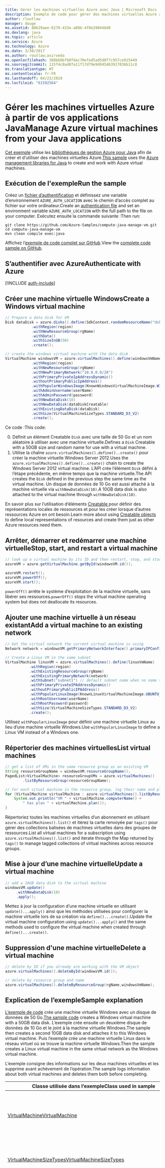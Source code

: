 ```yaml
---
title: Gérer les machines virtuelles Azure avec Java | Microsoft Docs
description: Exemple de code pour gérer des machines virtuelles Azure avec le kit de développement logiciel (SDK) pour Java
author: rloutlaw
manager: douge
ms.assetid: 88629aee-6279-433e-a08b-4f8e290446d0
ms.devlang: java
ms.topic: article
ms.service: Azure
ms.technology: Azure
ms.date: 3/30/2017
ms.author: routlaw;asirveda
ms.openlocfilehash: 388b68bfb0fdac70efed5ad5d0f7c957ce915449
ms.sourcegitcommit: 115f4c8ad07a11f17d79e9d945d63917836b11c8
ms.translationtype: HT
ms.contentlocale: fr-FR
ms.lasthandoff: 04/23/2019
ms.locfileid: "61592564"
---
```

# <a name="manage-azure-virtual-machines-from-your-java-applications"></a><span data-ttu-id="02279-103">Gérer les machines virtuelles Azure à partir de vos applications Java</span><span class="sxs-lookup"><span data-stu-id="02279-103">Manage Azure virtual machines from your Java applications</span></span>

<span data-ttu-id="02279-104">[Cet exemple](https://github.com/Azure-Samples/compute-java-manage-vm/) utilise les [bibliothèques de gestion Azure pour Java](https://github.com/Azure/azure-sdk-for-java) afin de créer et d’utiliser des machines virtuelles Azure.</span><span class="sxs-lookup"><span data-stu-id="02279-104">[This sample](https://github.com/Azure-Samples/compute-java-manage-vm/) uses the [Azure management libraries for Java](https://github.com/Azure/azure-sdk-for-java) to create and work with Azure virtual machines.</span></span>

## <a name="run-the-sample"></a><span data-ttu-id="02279-105">Exécution de l'exemple</span><span class="sxs-lookup"><span data-stu-id="02279-105">Run the sample</span></span>

<span data-ttu-id="02279-106">Créez un [fichier d’authentification](https://github.com/Azure/azure-sdk-for-java/blob/master/AUTH.md) et définissez une variable d’environnement `AZURE_AUTH_LOCATION` avec le chemin d’accès complet au fichier sur votre ordinateur.</span><span class="sxs-lookup"><span data-stu-id="02279-106">Create an [authentication file](https://github.com/Azure/azure-sdk-for-java/blob/master/AUTH.md) and set an environment variable `AZURE_AUTH_LOCATION` with the full path to the file on your computer.</span></span> <span data-ttu-id="02279-107">Exécutez ensuite la commande suivante :</span><span class="sxs-lookup"><span data-stu-id="02279-107">Then run:</span></span>

```
git clone https://github.com/Azure-Samples/compute-java-manage-vm.git
cd compute-java-manage-vm
mvn clean compile exec:java
```

<span data-ttu-id="02279-108">Affichez l’[exemple de code complet sur GitHub](https://github.com/Azure-Samples/compute-java-manage-vm/blob/master/src/main/java/com/microsoft/azure/management/compute/samples/ManageVirtualMachine.java).</span><span class="sxs-lookup"><span data-stu-id="02279-108">View the [complete code sample on GitHub](https://github.com/Azure-Samples/compute-java-manage-vm/blob/master/src/main/java/com/microsoft/azure/management/compute/samples/ManageVirtualMachine.java).</span></span>

## <a name="authenticate-with-azure"></a><span data-ttu-id="02279-109">S’authentifier avec Azure</span><span class="sxs-lookup"><span data-stu-id="02279-109">Authenticate with Azure</span></span>

[!INCLUDE [auth-include](includes/java-auth-include.md)]

## <a name="create-a-windows-virtual-machine"></a><span data-ttu-id="02279-110">Créer une machine virtuelle Windows</span><span class="sxs-lookup"><span data-stu-id="02279-110">Create a Windows virtual machine</span></span>

```java
// Prepare a data disk for VM
Disk dataDisk = azure.disks().define(SdkContext.randomResourceName("dsk", 30))
            .withRegion(region)
            .withNewResourceGroup(rgName)
            .withData()
            .withSizeInGB(50)
            .create();

// create the windows virtual machine with the data disk            
VirtualMachine windowsVM = azure.virtualMachines().define(windowsVmName)
            .withRegion(region)
            .withNewResourceGroup(rgName)
            .withNewPrimaryNetwork("10.0.0.0/28")
            .withPrimaryPrivateIpAddressDynamic()
            .withoutPrimaryPublicIpAddress()
            .withPopularWindowsImage(KnownWindowsVirtualMachineImage.WINDOWS_SERVER_2012_R2_DATACENTER)
            .withAdminUsername(userName)
            .withAdminPassword(password)
            .withNewDataDisk(10)
            .withNewDataDisk(dataDiskCreatable)
            .withExistingDataDisk(dataDisk)
            .withSize(VirtualMachineSizeTypes.STANDARD_D3_V2)
            .create();
```

<span data-ttu-id="02279-111">Ce code :</span><span class="sxs-lookup"><span data-stu-id="02279-111">This code:</span></span>   

0. <span data-ttu-id="02279-112">Définit un élément Creatable `Disk` avec une taille de 50 Go et un nom aléatoire à utiliser avec une machine virtuelle.</span><span class="sxs-lookup"><span data-stu-id="02279-112">Defines a `Disk` Creatable with a 50GB size and random name for use with a virtual machine.</span></span>
0. <span data-ttu-id="02279-113">Utilise la chaîne `azure.virtualMachines().define()..create()` pour créer la machine virtuelle Windows Server 2012.</span><span class="sxs-lookup"><span data-stu-id="02279-113">Uses the `azure.virtualMachines().define()..create()` chain to create the Windows Server 2012 virtual machine.</span></span> <span data-ttu-id="02279-114">L’API crée l’élément `Disk` défini à l’étape précédente, en même temps que la machine virtuelle.</span><span class="sxs-lookup"><span data-stu-id="02279-114">The API creates the `Disk` defined in the previous step the same time as the virtual machine.</span></span> <span data-ttu-id="02279-115">Un disque de données de 10 Go est aussi attaché à la machine virtuelle via `withNewDataDisk(10)`.</span><span class="sxs-lookup"><span data-stu-id="02279-115">A 10GB data disk is also attached to the virtual machine through `withNewDataDisk(10)`.</span></span>

<span data-ttu-id="02279-116">En savoir plus sur l’utilisation d’éléments [Creatable<T> ](java-sdk-azure-concepts.md#Creatables) pour définir des représentations locales de ressources et pour les créer lorsque d’autres ressources Azure en ont besoin.</span><span class="sxs-lookup"><span data-stu-id="02279-116">Learn more about using [Creatable<T> objects](java-sdk-azure-concepts.md#Creatables) to define local representations of resources and create them just as other Azure resources need them.</span></span>

## <a name="stop-start-and-restart-a-virtual-machine"></a><span data-ttu-id="02279-117">Arrêter, démarrer et redémarrer une machine virtuelle</span><span class="sxs-lookup"><span data-stu-id="02279-117">Stop, start, and restart a virtual machine</span></span>

```java
// look up a virtual machine by its ID and then restart, stop, and start it
azureVM = azure.getVirtualMachine.getById(windowsVM.id());

azureVM.restart();
azureVM.powerOff();
azureVM.start();
```

<span data-ttu-id="02279-118">`powerOff()` arrête le système d’exploitation de la machine virtuelle, sans libérer ses ressources.</span><span class="sxs-lookup"><span data-stu-id="02279-118">`powerOff()` stops the virtual machine operating system but does not deallocate its resources.</span></span>

## <a name="add-a-virtual-machine-to-an-existing-network"></a><span data-ttu-id="02279-119">Ajouter une machine virtuelle à un réseau existant</span><span class="sxs-lookup"><span data-stu-id="02279-119">Add a virtual machine to an existing network</span></span>

```java
// Get the virtual network the current virtual machine is using
Network network = windowsVM.getPrimaryNetworkInterface().primaryIPConfiguration().getNetwork();

// Create a Linux VM in the same subnet
VirtualMachine linuxVM = azure.virtualMachines().define(linuxVmName)
           .withRegion(region)
           .withExistingResourceGroup(rgName)
           .withExistingPrimaryNetwork(network)
           .withSubnet("subnet1") // default subnet name when no name specified at creation
           .withPrimaryPrivateIPAddressDynamic()
           .withoutPrimaryPublicIPAddress()
           .withPopularLinuxImage(KnownLinuxVirtualMachineImage.UBUNTU_SERVER_16_04_LTS)
           .withRootUsername(userName)
           .withRootPassword(password)
           .withSize(VirtualMachineSizeTypes.STANDARD_D3_V2)
           .create();
```

<span data-ttu-id="02279-120">Utilisez `withPopularLinuxImage` pour définir une machine virtuelle Linux au lieu d’une machine virtuelle Windows.</span><span class="sxs-lookup"><span data-stu-id="02279-120">Use `withPopularLinuxImage` to define a Linux VM instead of a Windows one.</span></span>


## <a name="list-virtual-machines"></a><span data-ttu-id="02279-121">Répertorier des machines virtuelles</span><span class="sxs-lookup"><span data-stu-id="02279-121">List virtual machines</span></span>

```java
// get a list of VMs in the same resource group as an existing VM
String resourceGroupName = windowsVM.resourceGroupName();
PagedList<VirtualMachine> resourceGroupVMs = azure.virtualMachines()
        .listByResourceGroup(resourceGroupName); 

// for each vitual machine in the resource group, log their name and plan
for (VirtualMachine virtualMachine : azure.virtualMachines().listByResourceGroup(resourceGroupName)) {
    System.out.println("VM " + virtualMachine.computerName() + 
        " has plan " + virtualMachine.plan());
}
```

<span data-ttu-id="02279-122">Répertoriez toutes les machines virtuelles d’un abonnement en utilisant `azure.virtualMachines().list()` et itérez la carte renvoyée par `tags()` pour gérer des collections balisées de machines virtuelles dans des groupes de ressources.</span><span class="sxs-lookup"><span data-stu-id="02279-122">List all virtual machines for a subscription using `azure.virtualMachines().list()` and iterate through the Map returned by `tags()` to manage tagged collections of virtual machines across resource groups.</span></span>

## <a name="update-a-virtual-machine"></a><span data-ttu-id="02279-123">Mise à jour d’une machine virtuelle</span><span class="sxs-lookup"><span data-stu-id="02279-123">Update a virtual machine</span></span>

```java
// add a 10GB data disk to the virtual machine
windowsVM.update()
     .withNewDataDisk(10)
     .apply();
```

<span data-ttu-id="02279-124">Mettez à jour la configuration d’une machine virtuelle en utilisant `update()...apply()` ainsi que les méthodes utilisées pour configurer la machine virtuelle lors de sa création via `define()...create()`.</span><span class="sxs-lookup"><span data-stu-id="02279-124">Update the virtual machine configuration using `update()...apply()` and the same methods used to configure the virtual machine when created through `define()...create()`.</span></span>

## <a name="delete-a-virtual-machine"></a><span data-ttu-id="02279-125">Suppression d'une machine virtuelle</span><span class="sxs-lookup"><span data-stu-id="02279-125">Delete a virtual machine</span></span>

```java
// delete by ID if you already are working with the VM object
azure.virtualMachines().deleteById(windowsVM.id());

// delete by resource group and name
azure.virtualMachines().deleteByResourceGroup(rgName,windowsVmName);
```

## <a name="sample-explanation"></a><span data-ttu-id="02279-126">Explication de l’exemple</span><span class="sxs-lookup"><span data-stu-id="02279-126">Sample explanation</span></span>

<span data-ttu-id="02279-127">[L’exemple de code](https://github.com/Azure-Samples/compute-java-manage-vm/blob/master/src/main/java/com/microsoft/azure/management/compute/samples/ManageVirtualMachine.java) crée une machine virtuelle Windows avec un disque de données de 50 Go.</span><span class="sxs-lookup"><span data-stu-id="02279-127">[The sample code](https://github.com/Azure-Samples/compute-java-manage-vm/blob/master/src/main/java/com/microsoft/azure/management/compute/samples/ManageVirtualMachine.java) creates a Windows virtual machine with a 50GB data disk.</span></span> <span data-ttu-id="02279-128">L’exemple crée ensuite un deuxième disque de données de 10 Go et le joint à la machine virtuelle Windows.</span><span class="sxs-lookup"><span data-stu-id="02279-128">The sample then creates a second 10GB data disk and attaches it to this Windows virtual machine.</span></span>
<span data-ttu-id="02279-129">Puis l’exemple crée une machine virtuelle Linux dans le réseau virtuel où se trouve la machine virtuelle Windows.</span><span class="sxs-lookup"><span data-stu-id="02279-129">Then the sample creates a Linux virtual machine in the same virtual network as the Windows virtual machine.</span></span>

<span data-ttu-id="02279-130">L’exemple consigne des informations sur les deux machines virtuelles et les supprime avant achèvement de l’opération.</span><span class="sxs-lookup"><span data-stu-id="02279-130">The sample logs information about both virtual machines and deletes them both before completing.</span></span>

| <span data-ttu-id="02279-131">Classe utilisée dans l’exemple</span><span class="sxs-lookup"><span data-stu-id="02279-131">Class used in sample</span></span> | <span data-ttu-id="02279-132">Notes</span><span class="sxs-lookup"><span data-stu-id="02279-132">Notes</span></span>
|-------|-------|
| [<span data-ttu-id="02279-133">VirtualMachine</span><span class="sxs-lookup"><span data-stu-id="02279-133">VirtualMachine</span></span>](https://docs.microsoft.com/java/api/com.microsoft.azure.management.compute._virtual_machine) | <span data-ttu-id="02279-134">Interrogez des propriétés et gérez l’état des machines virtuelles.</span><span class="sxs-lookup"><span data-stu-id="02279-134">Query properties and manage state of virtual machines.</span></span> <span data-ttu-id="02279-135">Récupéré sous forme de liste avec `azure.virtualMachines().list()` ou par nom ou ID avec `azure.virtualMachines().getByResourceGroup()`</span><span class="sxs-lookup"><span data-stu-id="02279-135">Retrieved in list form  with`azure.virtualMachines().list()` or by name or ID `azure.virtualMachines().getByResourceGroup()`</span></span>
| [<span data-ttu-id="02279-136">VirtualMachineSizeTypes</span><span class="sxs-lookup"><span data-stu-id="02279-136">VirtualMachineSizeTypes</span></span>](https://docs.microsoft.com/java/api/com.microsoft.azure.management.compute._virtual_machine_size_types) | <span data-ttu-id="02279-137">Classe avec des valeurs statiques qui mappent les [options de tailles d’une machine virtuelle](https://azure.microsoft.com/pricing/details/virtual-machines/linux/), utilisées par la méthode `withSize()` pour définir les ressources allouées à la machine virtuelle.</span><span class="sxs-lookup"><span data-stu-id="02279-137">Class with static values that map to [virtual machine size options](https://azure.microsoft.com/pricing/details/virtual-machines/linux/), used by the `withSize()` method to define the resources allocated to the VM.</span></span>
| [<span data-ttu-id="02279-138">Disque</span><span class="sxs-lookup"><span data-stu-id="02279-138">Disk</span></span>](https://docs.microsoft.com/java/api/com.microsoft.azure.management.compute._disk) | <span data-ttu-id="02279-139">Créez un disque pour stocker des données en utilisant `withData()` ou une image de système d’exploitation avec la méthode appropriée `withLinux` ou `withWindows` lorsque vous définissez le disque.</span><span class="sxs-lookup"><span data-stu-id="02279-139">Create a disk to store data using `withData()` or operating system image using the appropriate `withLinux` or `withWindows` method when defining the disk.</span></span> <span data-ttu-id="02279-140">Attachez des disques aux machines virtuelles lors de leur création (`using withNewDataDisk` ou `withExistingDataDisk`) ou après leur création en `update()..apply()` sur l’objet VirtualMachine.</span><span class="sxs-lookup"><span data-stu-id="02279-140">Attach disks to virtual machines either at the time of creation (`using withNewDataDisk` or `withExistingDataDisk`) or after creation by `update()..apply()` on the VirtualMachine object.</span></span>
| [<span data-ttu-id="02279-141">DiskSkuTypes</span><span class="sxs-lookup"><span data-stu-id="02279-141">DiskSkuTypes</span></span>](https://docs.microsoft.com/java/api/com.microsoft.azure.management.compute._disk_sku_types) | <span data-ttu-id="02279-142">Classe avec des valeurs statiques pour définir un disque avec une formule de stockage standard ou [premium](https://docs.microsoft.com/azure/storage/storage-premium-storage).</span><span class="sxs-lookup"><span data-stu-id="02279-142">Class with static values to define a disk with a standard or [premium](https://docs.microsoft.com/azure/storage/storage-premium-storage) storage plan.</span></span>
| [<span data-ttu-id="02279-143">KnownLinuxVirtualMachineImage</span><span class="sxs-lookup"><span data-stu-id="02279-143">KnownLinuxVirtualMachineImage</span></span>](https://docs.microsoft.com/java/api/com.microsoft.azure.management.compute._known_linux_virtual_machine_image) | <span data-ttu-id="02279-144">Classe avec un ensemble d’options de machine virtuelle Linux à utiliser avec la méthode `withPopularLinuxImage()` au moment de définir une machine virtuelle.</span><span class="sxs-lookup"><span data-stu-id="02279-144">Class with a set of Linux virtual machine options for use with the `withPopularLinuxImage()` method when defining a virtual machine.</span></span>
| [<span data-ttu-id="02279-145">KnownWindowsVirtualMachineImage</span><span class="sxs-lookup"><span data-stu-id="02279-145">KnownWindowsVirtualMachineImage</span></span>](https://docs.microsoft.com/java/api/com.microsoft.azure.management.compute._known_windows_virtual_machine_image) | <span data-ttu-id="02279-146">Classe avec un ensemble d’options d’image de machine virtuelle Windows à utiliser avec la méthode `withPopularWindowsImage()` au moment définir une machine virtuelle.</span><span class="sxs-lookup"><span data-stu-id="02279-146">Class with a set of Windows virtual machine image options for use with the `withPopularWindowsImage()` method when defining a virtual machine.</span></span>

## <a name="next-steps"></a><span data-ttu-id="02279-147">Étapes suivantes</span><span class="sxs-lookup"><span data-stu-id="02279-147">Next steps</span></span>

[!INCLUDE [next-steps](includes/java-next-steps.md)]